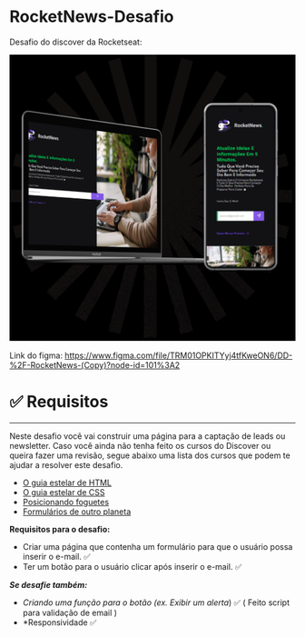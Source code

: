 # RocketNews-Desafio

Desafio do discover da Rocketseat:

![alt text](https://github.com/karensantana278/RocketNews-Desafio/blob/master/readme.png)

Link do figma: https://www.figma.com/file/TRM01OPKITYyj4tfKweON6/DD-%2F-RocketNews-(Copy)?node-id=101%3A2

# ✅ **Requisitos**

---

Neste desafio você vai construir uma página para a captação de leads ou newsletter. Caso você ainda não tenha feito os cursos do Discover ou queira fazer uma revisão, segue abaixo uma lista dos cursos que podem te ajudar a resolver este desafio.

- [O guia estelar de HTML](https://app.rocketseat.com.br/node/o-guia-estelar-de-html)
- [O guia estelar de CSS](https://app.rocketseat.com.br/node/o-guia-estelar-de-css)
- [Posicionando foguetes](https://app.rocketseat.com.br/node/posicionando-foguetes)
- [Formulários de outro planeta](https://app.rocketseat.com.br/node/formularios-de-outro-planeta)

**Requisitos para o desafio:**

- Criar uma página que contenha um formulário para que o usuário possa inserir o e-mail. ✅
- Ter um botão para o usuário clicar após inserir o e-mail. ✅

***Se desafie também:***

- *Criando uma função para o botão (ex. Exibir um alerta*) ✅ ( Feito script para validação de email )
- *Responsividade ✅

